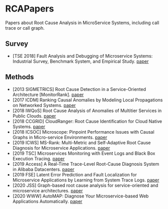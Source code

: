 # RCAPapers
Papers about Root Cause Analysis in MicroService Systems, including call trace or call graph.

## Survey

- [TSE 2018] Fault Analysis and Debugging of Microservice Systems: Industrial Survey, Benchmark System, and Empirical Study. [paper](https://cspengxin.github.io/publications/tse19-msdebugging.pdf)

## Methods

- [2013 SIGMETRICS] Root Cause Detection in a Service-Oriented Architecture [MonitorRank]. [paper](https://dl.acm.org/doi/10.1145/2465529.2465753) 
- [2017 ICDM] Ranking Causal Anomalies by Modeling Local Propagations on Networked Systems. [paper](https://ieeexplore.ieee.org/document/8215592)
- [2018 IWQoS] Root Cause Analysis of Anomalies of Multitier Services in Public Clouds. [paper](https://ieeexplore.ieee.org/document/7969155)
- [2018 CCGRID] CloudRanger: Root Cause Identification for Cloud Native Systems. [paper](https://ieeexplore.ieee.org/document/8411065)
- [2018 ICSOC] Microscope: Pinpoint Performance Issues with Causal Graphs in Micro-service Environments. [paper](https://link.springer.com/chapter/10.1007/978-3-030-03596-9_1)
- [2019 ICWS] MS-Rank: Multi-Metric and Self-Adaptive Root Cause Diagnosis for Microservice Applications. [paper](https://ieeexplore.ieee.org/document/8818432)
- [2019 TSC] Microservices Monitoring with Event Logs and Black Box Execution Tracing. [paper](https://ieeexplore.ieee.org/document/8826375)
- [2019 Access] A Real-Time Trace-Level Root-Cause Diagnosis System in Alibaba Datacenters. [paper](https://ieeexplore.ieee.org/document/8852648)
- [2019 FSE] Latent Error Prediction and Fault Localization for Microservice Applications by Learning from System Trace Logs. [paper](https://dl.acm.org/doi/10.1145/3338906.3338961)
- [2020 JSS] Graph-based root cause analysis for service-oriented and microservice architectures. [paper](https://www.sciencedirect.com/science/article/pii/S0164121219302067)
- [2020 WWW] AutoMAP: Diagnose Your Microservice-based Web Applications Automatically. [paper](https://dl.acm.org/doi/10.1145/3366423.3380111)

